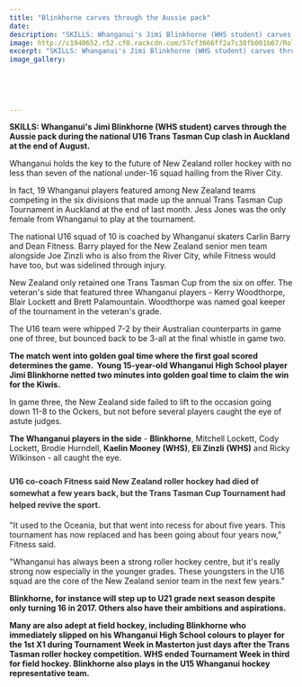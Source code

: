 ```yaml
---
title: "Blinkhorne carves through the Aussie pack"
date: 
description: "SKILLS: Whanganui's Jimi Blinkhorne (WHS student) carves through the Aussie pack during the national U16 Trans Tasman Cup clash in Auckland at the end of August, Wanganui Chronicle article on 6/9/16.."
image: http://c1940652.r52.cf0.rackcdn.com/57cf3666ff2a7c38fb001b67/Roller-hockey-JimiBlinkhorne-v-OZ-U16-Trans-Tasm-clash-in-AK.jpg
excerpt: "SKILLS: Whanganui's Jimi Blinkhorne (WHS student) carves through the Aussie pack during the national U16 Trans Tasman Cup clash in Auckland at the end of August."
image_gallery:
    
    
    
    
    
---
```


<p><strong>SKILLS: Whanganui's Jimi Blinkhorne (WHS student) carves through the Aussie pack during the national U16 Trans Tasman Cup clash in Auckland at the end of August.</strong></p>
<p>Whanganui holds the key to the future of New Zealand roller hockey with no less than seven of the national under-16 squad hailing from the River City.</p>
<p>In fact, 19 Whanganui players featured among New Zealand teams competing in the six divisions that made up the annual Trans Tasman Cup Tournament in Auckland at the end of last month. Jess Jones was the only female from Whanganui to play at the tournament.</p>
<p>The national U16 squad of 10 is coached by Whanganui skaters Carlin Barry and Dean Fitness. Barry played for the New Zealand senior men team alongside Joe Zinzli who is also from the River City, while Fitness would have too, but was sidelined through injury.</p>
<p>New Zealand only retained one Trans Tasman Cup from the six on offer. The veteran's side that featured three Whanganui players - Kerry Woodthorpe, Blair Lockett and Brett Palamountain. Woodthorpe was named goal keeper of the tournament in the veteran's grade.</p>
<p>The U16 team were whipped 7-2 by their Australian counterparts in game one of three, but bounced back to be 3-all at the final whistle in game two.</p>
<p><strong>The match went into golden goal time where the first goal scored determines the game. &nbsp;</strong><strong>Young 15-year-old Whanganui High School player Jimi Blinkhorne netted two minutes into golden goal time to claim the win for the Kiwis.</strong></p>
<p>In game three, the New Zealand side failed to lift to the occasion going down 11-8 to the Ockers, but not before several players caught the eye of astute judges.</p>
<p><strong>The Whanganui players in the side</strong> - <strong>Blinkhorne</strong>, Mitchell Lockett, Cody Lockett, Brodie Hurndell, <strong>Kaelin Mooney (WHS)</strong>, <strong>Eli Zinzli</strong>&nbsp;<strong>(WHS)</strong> and Ricky Wilkinson - all caught the eye.</p>
<h3><span style="color: #333333; font-size: 14px; line-height: 1.5;">U16 co-coach Fitness said New Zealand roller hockey had died of somewhat a few years back, but the Trans Tasman Cup Tournament had helped revive the sport.</span></h3>
<p>"It used to the Oceania, but that went into recess for about five years. This tournament has now replaced and has been going about four years now," Fitness said.</p>
<p>"Whanganui has always been a strong roller hockey centre, but it's really strong now especially in the younger grades. These youngsters in the U16 squad are the core of the New Zealand senior team in the next few years."</p>
<p><strong>Blinkhorne, for instance will step up to U21 grade next season despite only turning 16 in 2017. Others also have their ambitions and aspirations.</strong></p>
<p><strong>Many are also adept at field hockey, including Blinkhorne who immediately slipped on his Whanganui High School colours to player for the 1st X1 during Tournament Week in Masterton just days after the Trans Tasman roller hockey competition. WHS ended Tournament Week in third for field hockey. Blinkhorne also plays in the U15 Whanganui hockey representative team.</strong></p>


